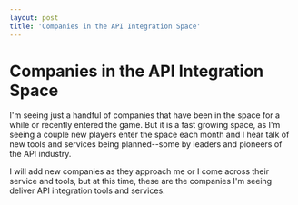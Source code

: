 ```yaml
---
layout: post
title: 'Companies in the API Integration Space'
---
```

<h1>Companies in the API Integration Space</h1>
<p>I'm seeing just a handful of companies that have been in the space for a while or recently entered the game. But it is a fast growing space, as I'm seeing a couple new players enter the space each month and I hear talk of new tools and services being planned--some by leaders and pioneers of the API industry.</p>
<p>I will add new companies as they approach me or I come across their service and tools, but at this time, these are the companies I'm seeing deliver API integration tools and services.</p>